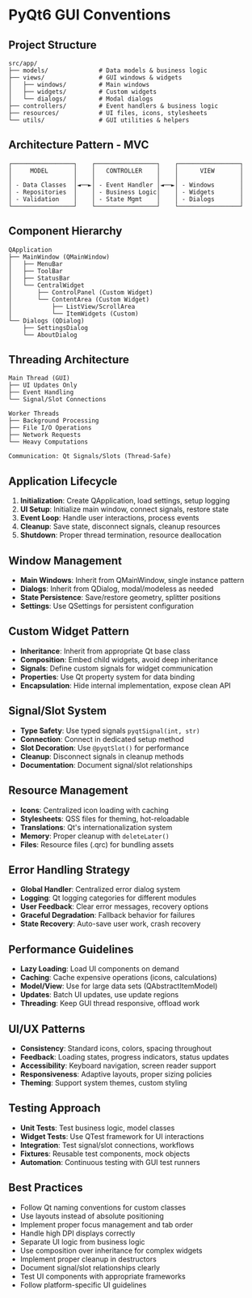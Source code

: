 # PyQt6 GUI Conventions

## Project Structure
```
src/app/
├── models/              # Data models & business logic
├── views/               # GUI windows & widgets
│   ├── windows/         # Main windows
│   ├── widgets/         # Custom widgets
│   └── dialogs/         # Modal dialogs
├── controllers/         # Event handlers & business logic
├── resources/           # UI files, icons, stylesheets
└── utils/               # GUI utilities & helpers
```

## Architecture Pattern - MVC
```
┌─────────────────┐    ┌─────────────────┐    ┌─────────────────┐
│     MODEL       │    │   CONTROLLER    │    │      VIEW       │
│                 │    │                 │    │                 │
│ - Data Classes  │◄──►│ - Event Handler │◄──►│ - Windows       │
│ - Repositories  │    │ - Business Logic│    │ - Widgets       │
│ - Validation    │    │ - State Mgmt    │    │ - Dialogs       │
└─────────────────┘    └─────────────────┘    └─────────────────┘
```

## Component Hierarchy
```
QApplication
├── MainWindow (QMainWindow)
│   ├── MenuBar
│   ├── ToolBar
│   ├── StatusBar
│   └── CentralWidget
│       ├── ControlPanel (Custom Widget)
│       └── ContentArea (Custom Widget)
│           ├── ListView/ScrollArea
│           └── ItemWidgets (Custom)
└── Dialogs (QDialog)
    ├── SettingsDialog
    └── AboutDialog
```

## Threading Architecture
```
Main Thread (GUI)
├── UI Updates Only
├── Event Handling
└── Signal/Slot Connections

Worker Threads
├── Background Processing
├── File I/O Operations
├── Network Requests
└── Heavy Computations

Communication: Qt Signals/Slots (Thread-Safe)
```

## Application Lifecycle
1. **Initialization**: Create QApplication, load settings, setup logging
2. **UI Setup**: Initialize main window, connect signals, restore state
3. **Event Loop**: Handle user interactions, process events
4. **Cleanup**: Save state, disconnect signals, cleanup resources
5. **Shutdown**: Proper thread termination, resource deallocation

## Window Management
- **Main Windows**: Inherit from QMainWindow, single instance pattern
- **Dialogs**: Inherit from QDialog, modal/modeless as needed
- **State Persistence**: Save/restore geometry, splitter positions
- **Settings**: Use QSettings for persistent configuration

## Custom Widget Pattern
- **Inheritance**: Inherit from appropriate Qt base class
- **Composition**: Embed child widgets, avoid deep inheritance
- **Signals**: Define custom signals for widget communication
- **Properties**: Use Qt property system for data binding
- **Encapsulation**: Hide internal implementation, expose clean API

## Signal/Slot System
- **Type Safety**: Use typed signals `pyqtSignal(int, str)`
- **Connection**: Connect in dedicated setup method
- **Slot Decoration**: Use `@pyqtSlot()` for performance
- **Cleanup**: Disconnect signals in cleanup methods
- **Documentation**: Document signal/slot relationships

## Resource Management
- **Icons**: Centralized icon loading with caching
- **Stylesheets**: QSS files for theming, hot-reloadable
- **Translations**: Qt's internationalization system
- **Memory**: Proper cleanup with `deleteLater()`
- **Files**: Resource files (.qrc) for bundling assets

## Error Handling Strategy
- **Global Handler**: Centralized error dialog system
- **Logging**: Qt logging categories for different modules
- **User Feedback**: Clear error messages, recovery options
- **Graceful Degradation**: Fallback behavior for failures
- **State Recovery**: Auto-save user work, crash recovery

## Performance Guidelines
- **Lazy Loading**: Load UI components on demand
- **Caching**: Cache expensive operations (icons, calculations)
- **Model/View**: Use for large data sets (QAbstractItemModel)
- **Updates**: Batch UI updates, use update regions
- **Threading**: Keep GUI thread responsive, offload work

## UI/UX Patterns
- **Consistency**: Standard icons, colors, spacing throughout
- **Feedback**: Loading states, progress indicators, status updates
- **Accessibility**: Keyboard navigation, screen reader support
- **Responsiveness**: Adaptive layouts, proper sizing policies
- **Theming**: Support system themes, custom styling

## Testing Approach
- **Unit Tests**: Test business logic, model classes
- **Widget Tests**: Use QTest framework for UI interactions
- **Integration**: Test signal/slot connections, workflows
- **Fixtures**: Reusable test components, mock objects
- **Automation**: Continuous testing with GUI test runners

## Best Practices
- Follow Qt naming conventions for custom classes
- Use layouts instead of absolute positioning
- Implement proper focus management and tab order
- Handle high DPI displays correctly
- Separate UI logic from business logic
- Use composition over inheritance for complex widgets
- Implement proper cleanup in destructors
- Document signal/slot relationships clearly
- Test UI components with appropriate frameworks
- Follow platform-specific UI guidelines
